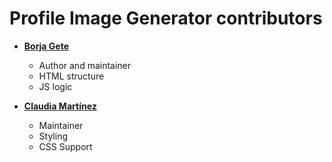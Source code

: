 Profile Image Generator contributors
============================================

* **[Borja Gete](https://github.com/BorjaG90)**

  * Author and maintainer
  * HTML structure 
  * JS logic

* **[Claudia Martínez](https://github.com/claumartinezh)**

  * Maintainer
  * Styling
  * CSS Support